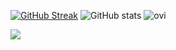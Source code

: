 [![GitHub Streak](https://streak-stats.demolab.com/?user=ethanknights&theme=dark&hide_border=true)](https://git.io/streak-stats)
![GitHub stats](https://github-readme-stats.vercel.app/api?username=ethanknights&show_icons=true&theme=transparent&hide_border=true)
<img src="https://github-readme-stats.vercel.app/api/top-langs?username=ethanknights&&hide_progress=true&custom_title=Top%20Languages&hide=css,html,m&langs_count=8&show_icons=true&locale=en&layout=compact&theme=chartreuse-dark&hide_border=true" alt="ovi" />

<img src="https://hits.seeyoufarm.com/api/count/incr/badge.svg?url=https%3A%2F%2Fgithub.com%2Fethanknights1212%2Fhit-counter" />

